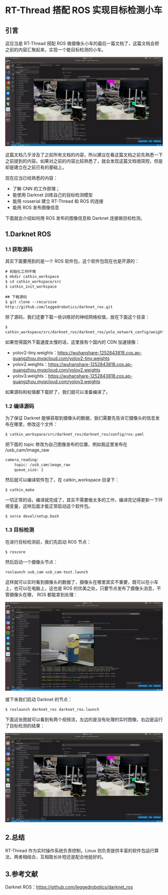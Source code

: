 # RT-Thread 搭配 ROS 实现目标检测小车

## 引言

这应当是 RT-Thread 搭配 ROS 做摄像头小车的最后一篇文档了，这篇文档会把之前的内容汇聚起来，实现一个能目标检测的小车。

![img](figures/06-01.png)

这篇文档几乎涉及了之前所有文档的内容，所以建议在看这篇文档之前先熟悉一下之前提到的内容。如果对之前的内容比较熟悉了，就会发现这篇文档很简短，但是却是建立在之前已有的基础上。

现在应当已经熟悉的内容：

- 了解 CNN 的工作原理；
- 能使用 Darknet 训练自己的目标检测模型
- 能用 rosserial 建立 RT-Thread 和 ROS 的连接
- 能用 ROS 发布图像信息

下面就会介绍如何用 ROS 发布的图像信息和 Darknet 连接做目标检测。

## 1.Darknet ROS

### 1.1 获取源码

其实下面要用到的是一个 ROS 软件包，这个软件包现在也是开源的：

```
# 初始化工作环境
$ mkdir catkin_workspace
$ cd catkin_workspace/src
$ catkin_init_workspace

## 下载源码
$ git clone --recursive http://github.com/leggedrobotics/darknet_ros.git
```

除了源码，我们还要下载一些训练好的神经网络权值，放在下面这个目录：

```
$ catkin_workspace/src/darknet_ros/darknet_ros/yolo_network_config/weights/
```

如果觉得国外下载速度太慢的话，这里我有个国内的 CDN 加速镜像：

- yolov2-tiny.weights：https://wuhanshare-1252843818.cos.ap-guangzhou.myqcloud.com/yolov2-tiny.weights
- yolov2.weights：https://wuhanshare-1252843818.cos.ap-guangzhou.myqcloud.com/yolov2.weights
- yolov3.weights：https://wuhanshare-1252843818.cos.ap-guangzhou.myqcloud.com/yolov3.weights

如果源码和权值都下载好了，我们就可以准备编译了。

### 1.2 编译源码

为了保证 Darknet 能够获取到摄像头的数据，我们需要先告诉它摄像头的信息发布在哪里，修改这个文件：

```
$ catkin_workspace/src/darknet_ros/darknet_ros/config/ros.yaml
```

把下面的 topic 修改为自己图像发布的位置，例如我这里发布在 /usb_cam/image_raw

```
camera_reading:
    topic: /usb_cam/image_raw
    queue_size: 1
```

然后就可以编译软件包了，在 catkin_workspace 目录下：

```
$ catkin_make
```

一切正常的话，编译就完成了，其实不需要做太多的工作，编译完记得更新一下环境变量，这样后面才能正常启动这个软件包。

```
$ sorce devel/setup.bash
```

### 1.3 目标检测

在进行目标检测前，我们先启动 ROS 节点：

```
$ roscore
```

然后启动一个摄像头节点：

```
roslaunch usb_cam usb_cam-test.launch
```

这样就可以实时看到摄像头的数据了，摄像头在哪里其实不重要，既可以在小车上，也可以在电脑上，这也是 ROS 的优美之处，只要节点发布了摄像头消息，不管摄像头在哪， ROS 都能拿到处理：

![img](figures/06-02.png)

接下来我们启动 Darknet 的节点：

```
$ roslaunch darknet_ros darknet_ros.launch
```

下面这张图就可以看到有两个视频流，左边的是没有处理的实时图像，右边是运行了目标检测的结果：

![img](figures/06-03.png)

## 2.总结

RT-Thread 作为实时操作系统负责控制，Linux 则负责提供丰富的软件包运行算法，两者相结合，互相取长补短还是配合地挺好的。

## 3.参考文献

Darknet ROS：https://github.com/leggedrobotics/darknet_ros
